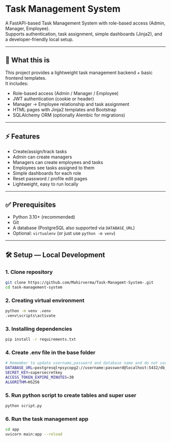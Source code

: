 # Task Management System

A FastAPI-based Task Management System with role-based access (Admin, Manager, Employee).  
Supports authentication, task assignment, simple dashboards (Jinja2), and a developer-friendly local setup.

---

## 🚀 What this is

This project provides a lightweight task management backend + basic frontend templates.  
It includes:

- Role-based access (Admin / Manager / Employee)
- JWT authentication (cookie or header)
- Manager → Employee relationship and task assignment
- HTML pages with Jinja2 templates and Bootstrap
- SQLAlchemy ORM (optionally Alembic for migrations)

---

## ⚡ Features

- Create/assign/track tasks
- Admin can create managers
- Managers can create employees and tasks
- Employees see tasks assigned to them
- Simple dashboards for each role
- Reset password / profile edit pages
- Lightweight, easy to run locally

---

## ✅ Prerequisites

- Python 3.10+ (recommended)
- Git
- A database (PostgreSQL also supported via `DATABASE_URL`)
- Optional: `virtualenv` (or just use `python -m venv`)

---

## 🛠 Setup — Local Development

### 1. Clone repository
```bash
git clone https://github.com/Mahirverma/Task-Managemt-System-.git
cd task-management-system
```

### 2. Creating virtual environment
```bash
python -m venv .venv
.venv\scripts\activate
```

### 3. Installing dependencies
```bash
pip install -r requirements.txt
```

### 4. Create .env file in the base folder
```bash
# Remember to update username,password and database name and do not use any special character in database password
DATABASE_URL=postgresql+psycopg2://username:password@localhost:5432/db_name
SECRET_KEY=supersecretkey
ACCESS_TOKEN_EXPIRE_MINUTES=30
ALGORITHM=HS256
```

### 5. Run python script to create tables and super user
```bash
python script.py
```

### 6. Run the task management app
```bash
cd app
uvicorn main:app --reload
```
